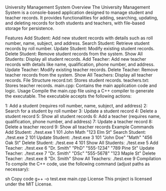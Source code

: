 University Management System
Overview
The University Management System is a console-based application designed to manage student and teacher records. It provides functionalities for adding, searching, updating, and deleting records for both students and teachers, with file-based storage for persistence.

Features
Add Student: Add new student records with details such as roll number, name, subject, and address.
Search Student: Retrieve student records by roll number.
Update Student: Modify existing student records.
Delete Student: Remove student records from the system.
Show All Students: Display all student records.
Add Teacher: Add new teacher records with details like name, qualification, phone number, and address.
Update Teacher: Modify existing teacher records.
Delete Teacher: Remove teacher records from the system.
Show All Teachers: Display all teacher records.
File Structure
record.txt: Stores student records.
teachers.txt: Stores teacher records.
main.cpp: Contains the main application code and logic.
Usage
Compile the main.cpp file using a C++ compiler to generate the executable. The executable accepts the following actions:

1: Add a student (requires roll number, name, subject, and address)
2: Search for a student by roll number
3: Update a student record
4: Delete a student record
5: Show all student records
6: Add a teacher (requires name, qualification, phone number, and address)
7: Update a teacher record
8: Delete a teacher record
9: Show all teacher records
Example Commands
Add Student: ./test.exe 1 101 John Math "123 Elm St"
Search Student: ./test.exe 2 101
Update Student: ./test.exe 3 101 "John Doe" "Math" "456 Oak St"
Delete Student: ./test.exe 4 101
Show All Students: ./test.exe 5
Add Teacher: ./test.exe 6 "Dr. Smith" "PhD" "555-1234" "789 Pine St"
Update Teacher: ./test.exe 7 "Dr. Smith" "DSc" "555-5678" "123 Maple St"
Delete Teacher: ./test.exe 8 "Dr. Smith"
Show All Teachers: ./test.exe 9
Compilation
To compile the C++ code, use the following command (adjust paths as necessary):

sh
Copy code
g++ -o test.exe main.cpp
License
This project is licensed under the MIT License.

